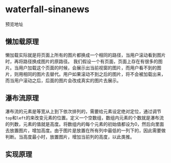 # waterfall-sinanews
预览地址

## 懒加载原理
懒加载实际就是将页面上所有的图片都换成一个相同的路径，当用户滚动看到图片时，再将路径换成图片的原路径。
我们假设一个有页面，页面上存在有很多的图片。当用户加载这个页面的时候，会展示出当前视窗的图片，而用户看不到的图片，则用相同的图片去替代。用户如果滚动不到之后的图片，将不会被加载出来，而当用户滚动之后，后面的图片会改成真实的图片去展示。

## 瀑布流原理
瀑布流的元素是等宽从上到下依次排列的，需要给元素设定绝对定位，通过调节`top`和`left`的来改变元素的位置。定义一个空数组，数组内元素的个数就是瀑布流的列数，元素的值就是高度。将数组内的每个元素的初始值都设为0，然后向里面去放置图片，增加高度。由于图片是放置在所有列中最低的一列下的，因此需要做判断。当高度最小时，放置图片，增加当前列的高度，以此类推。

## 实现原理
